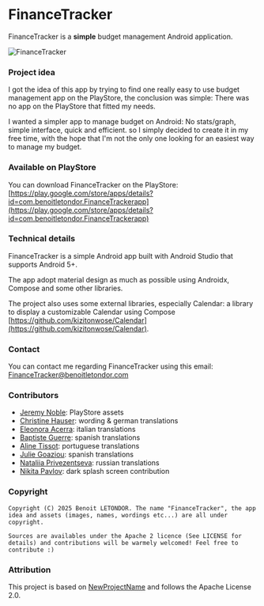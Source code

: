 # FinanceTracker

FinanceTracker is a **simple** budget management Android application.

![FinanceTracker](http://i.imgur.com/hiQrR38.png)

### Project idea

I got the idea of this app by trying to find one really easy to use budget management app on the PlayStore, the conclusion was simple: There was no app on the PlayStore that fitted my needs.

I wanted a simpler app to manage budget on Android: No stats/graph, simple interface, quick and efficient. so I simply decided to create it in my free time, with the hope that I'm not the only one looking for an easiest way to manage my budget.

### Available on PlayStore

You can download FinanceTracker on the PlayStore: [https://play.google.com/store/apps/details?id=com.benoitletondor.FinanceTrackerapp](https://play.google.com/store/apps/details?id=com.benoitletondor.FinanceTrackerapp)

### Technical details

FinanceTracker is a simple Android app built with Android Studio that supports Android 5+. 

The app adopt material design as much as possible using Androidx, Compose and some other libraries.

The project also uses some external libraries, especially Calendar: a library to display a customizable Calendar using Compose [https://github.com/kizitonwose/Calendar](https://github.com/kizitonwose/Calendar).

### Contact

You can contact me regarding FinanceTracker using this email: [FinanceTracker@benoitletondor.com](mailto:FinanceTracker@benoitletondor.com)

### Contributors

- [Jeremy Noble](https://www.linkedin.com/in/j%C3%A9r%C3%A9my-noble-9b86494a/): PlayStore assets
- [Christine Hauser](https://fr.linkedin.com/in/christine-hauser-23627578): wording & german translations
- [Eleonora Acerra](https://fr.linkedin.com/in/eleonora-acerra-7aa14a77/fr): italian translations
- [Baptiste Guerre](https://fr.linkedin.com/in/baptiste-guerre-65547484): spanish translations
- [Aline Tissot](https://fr.linkedin.com/in/alinetissot): portuguese translations
- [Julie Goaziou](https://fr.linkedin.com/in/julie-goaziou-163a6b76): spanish translations
- [Nataliia Privezentseva](https://github.com/NataliiaPrivezentseva): russian translations
- [Nikita Pavlov](https://github.com/Nik-Pavlov): dark splash screen contribution

### Copyright

    Copyright (C) 2025 Benoit LETONDOR. The name "FinanceTracker", the app idea and assets (images, names, wordings etc...) are all under copyright.

    Sources are availables under the Apache 2 licence (See LICENSE for details) and contributions will be warmely welcomed! Feel free to contribute :)


### Attribution
This project is based on [NewProjectName](https://github.com/Pragament/kotlin_easy_budget) and follows the Apache License 2.0.
